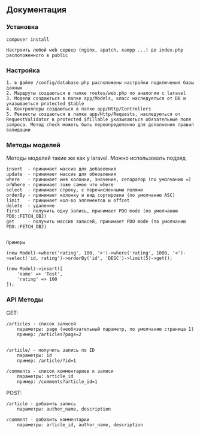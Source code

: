 ## Документация

### Установка
    composer install

    Настроить любой web сервер (nginx, apatch, xampp ...) до index.php расположенного в public

### Настройка
    1. в файле /config/database.php расположены настройки подключения базы данных
    2. Маршруты создаються в папке routes/web.php по аналогии с laravel
    3. Модели создаються в папке app/Models, класс наследуеться от DB и указываеться protected $table
    4. Контроллеры создаються в папке app/Http/Controllers
    5. Реквесты создаються в папке app/Http/Requests, наследуються от RequestValidator в protected $fillable указываються обязательные поля запроса. Метод check можеть быть переопределенно для дополнения правил валидации

### Методы моделей
Методы моделей такие же как у laravel. Можно использовать подряд

    
    insert  - принимает массив для добавления
    update  - принимает массив для обновления
    where   - принимает имя колонки, значение, сепаратор (по умолчанию =)
    orWhere - принимает тоже самое что where
    select  - принимает строку, с перечисленными полями
    orderBy - принимает колонку и вид сортировки (по умолчанию ASC)
    limit   - принимает кол-во эллементов и offcet
    delete  - удаление
    first   - получить одну запись, принимает PDO mode (по умолчанию PDO::FETCH_OBJ)
    get     - получить массив записей, принимает PDO mode (по умолчанию PDO::FETCH_OBJ)
    

    Примеры

    (new Model)->where('rating', 100, '>')->where('rating', 1000, '<')->select('id, rating')->orderBy('id', 'DESC')->limit(5)->get();
    
    (new Model)->insert([
        'name' => 'Test',
        'rating' => 100
    ]);
    
### API Методы

GET:

    /articles - список записей
        параметры: page (необязательный параметр, по умолчанию страница 1)
        пример: /articles?page=2


    /article/ - получить запись по ID
        параметры: id
        пример: /article/?id=1

    /comments - список комментариев к записи
        параметры: article_id
        пример: /comments?article_id=1


POST:


    /article - добавить запись
        параметры: author_name, description

    /comment - добавить комментарии
        параметры: article_id, author_name, description
    